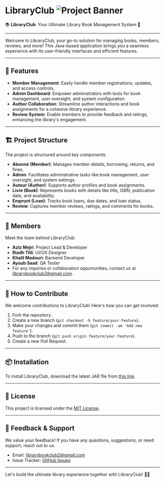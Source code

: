 # LibraryClub ![Project Banner](https://i.imgur.com/EiEeQtv.png)

📚 **LibraryClub**: Your Ultimate Library Book Management System 🚀  

---

Welcome to LibraryClub, your go-to solution for managing books, members, reviews, and more! This Java-based application brings you a seamless experience with its user-friendly interfaces and efficient features.

---

## 🌟 Features

- **Member Management**: Easily handle member registrations, updates, and access controls.
- **Admin Dashboard**: Empower administrators with tools for book management, user oversight, and system configuration.
- **Author Collaboration**: Streamline author interactions and book assignments for a cohesive library experience.
- **Review System**: Enable members to provide feedback and ratings, enhancing the library's engagement.

---

## 🏗️ Project Structure

The project is structured around key components:

- **Abonné (Member)**: Manages member details, borrowing, returns, and fines.
- **Admin**: Facilitates administrative tasks like book management, user oversight, and system settings.
- **Auteur (Author)**: Supports author profiles and book assignments.
- **Livre (Book)**: Represents books with details like title, ISBN, publication date, and availability.
- **Emprunt (Loan)**: Tracks book loans, due dates, and loan status.
- **Review**: Captures member reviews, ratings, and comments for books.

---

## 👥 Members

Meet the team behind LibraryClub:

- **Aziz Mejri**: Project Lead & Developer
- **Riadh Tlili**: UI/UX Designer
- **Khalil Madouri**: Backend Developer
- **Ayoub Saad**: QA Tester
- For any inquiries or collaboration opportunities, contact us at [librarybookclub2@gmail.com](mailto:team@email.com).
---

## 📝 How to Contribute

We welcome contributions to LibraryClub! Here's how you can get involved:

1. Fork the repository.
2. Create a new branch (`git checkout -b feature/your-feature`).
3. Make your changes and commit them (`git commit -am 'Add new feature'`).
4. Push to the branch (`git push origin feature/your-feature`).
5. Create a new Pull Request.

---

## 📦 Installation

To install LibraryClub, download the latest JAR file from [this link](https://drive.google.com/drive/folders/1lE0RM7BLiPTkJt3Q1nWB-jqRGMmNDoDC?usp=sharing).

---

## 📄 License

This project is licensed under the [MIT License](LICENSE).

---

## 📧 Feedback & Support

We value your feedback! If you have any questions, suggestions, or need support, reach out to us:

- Email: [librarybookclub2@gmail.com](mailto:your@email.com)
- Issue Tracker: [GitHub Issues](https://github.com/yourusername/LibraryClub/issues)

---

Let's build the ultimate library experience together with LibraryClub! 📖✨
